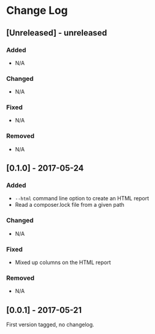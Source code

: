 # Change Log

## [Unreleased] - unreleased

### Added
 - N/A

### Changed
 - N/A

### Fixed
 - N/A

### Removed
 - N/A

## [0.1.0] - 2017-05-24

### Added
 - `--html` command line option to create an HTML report
 - Read a composer.lock file from a given path

### Changed
 - N/A

### Fixed
 - Mixed up columns on the HTML report

### Removed
 - N/A

## [0.0.1] - 2017-05-21

First version tagged, no changelog.

